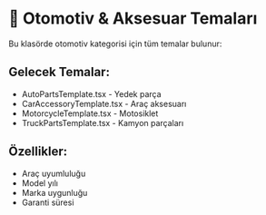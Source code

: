 # 🚗 Otomotiv & Aksesuar Temaları

Bu klasörde otomotiv kategorisi için tüm temalar bulunur:

## Gelecek Temalar:
- AutoPartsTemplate.tsx - Yedek parça
- CarAccessoryTemplate.tsx - Araç aksesuarı
- MotorcycleTemplate.tsx - Motosiklet
- TruckPartsTemplate.tsx - Kamyon parçaları

## Özellikler:
- Araç uyumluluğu
- Model yılı
- Marka uygunluğu
- Garanti süresi